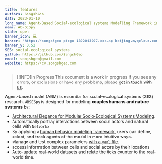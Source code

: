 ```yaml
---
title: features
authors: SongshGeo
date: 2023-01-10
long_name: Agent-Based Social-ecological systems Modelling Framework in Python
name: AB-SESpy
state: open
banner_icon: 💻
banner: "https://songshgeo-picgo-1302043007.cos.ap-beijing.myqcloud.com/uPic/abses_github_repo.svg"
banner_y: 0.52
SES: social-ecological systems
github: https://github.com/SongshGeo
email: songshgeo@gmail.com
website: https://cv.songshgeo.com
---
```


> [!INFO]In Progress
> This document is a work in progress if you see any errors, or exclusions or have any problems, please [get in touch with us](https://github.com/absespy/ABSESpy/issues).

Agent-based model (ABM) is essential for social-ecological systems (SES) research. `ABSESpy` is designed for modeling **couples humans and nature systems** by:

- [Architectural Elegance for Modular Socio-Ecological Systems Modeling](architectural_elegance.md).
- Automatically portray interactions between social actors and natural cells with `Networkx`
- By applying a [human behavior modeling framework]((https://absespy.github.io/ABSESpy/docs/background/#human-behaviour-framework)), users can define, select, and track agents of the model in more intuitive ways.
- Manage and test complex parameters [with a `yaml` file](https://absespy.github.io/ABSESpy/tutorial/notebooks/parameters/).
- access information between cells and social actors by their locations
- Auto-update real-world datasets and relate the ticks counter to the real-world time.